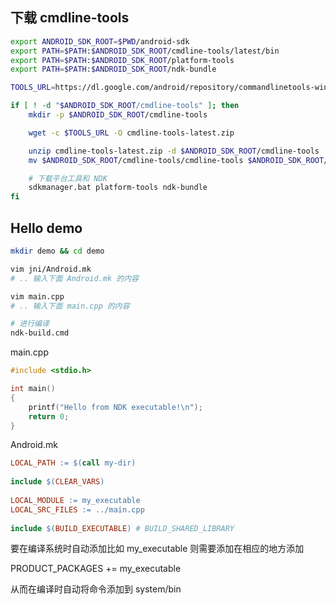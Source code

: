 
## 下载 cmdline-tools

```sh
export ANDROID_SDK_ROOT=$PWD/android-sdk
export PATH=$PATH:$ANDROID_SDK_ROOT/cmdline-tools/latest/bin
export PATH=$PATH:$ANDROID_SDK_ROOT/platform-tools
export PATH=$PATH:$ANDROID_SDK_ROOT/ndk-bundle

TOOLS_URL=https://dl.google.com/android/repository/commandlinetools-win-10406996_latest.zip

if [ ! -d "$ANDROID_SDK_ROOT/cmdline-tools" ]; then
    mkdir -p $ANDROID_SDK_ROOT/cmdline-tools

    wget -c $TOOLS_URL -O cmdline-tools-latest.zip

    unzip cmdline-tools-latest.zip -d $ANDROID_SDK_ROOT/cmdline-tools
    mv $ANDROID_SDK_ROOT/cmdline-tools/cmdline-tools $ANDROID_SDK_ROOT/cmdline-tools/latest

    # 下载平台工具和 NDK
    sdkmanager.bat platform-tools ndk-bundle
fi
```

## Hello demo

```sh
mkdir demo && cd demo

vim jni/Android.mk
# .. 输入下面 Android.mk 的内容

vim main.cpp
# .. 输入下面 main.cpp 的内容

# 进行编译
ndk-build.cmd
```

main.cpp

```cpp
#include <stdio.h>

int main()
{
    printf("Hello from NDK executable!\n");
    return 0;
}
```

Android.mk

```makefile
LOCAL_PATH := $(call my-dir)  
 
include $(CLEAR_VARS)  
 
LOCAL_MODULE := my_executable  
LOCAL_SRC_FILES := ../main.cpp
 
include $(BUILD_EXECUTABLE) # BUILD_SHARED_LIBRARY
```

要在编译系统时自动添加比如 my_executable 则需要添加在相应的地方添加

PRODUCT_PACKAGES += my_executable

从而在编译时自动将命令添加到 system/bin
